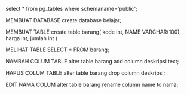 select * from pg_tables where schemaname='public'; 

MEMBUAT DATABASE
create database belajar;

MEMBUAT TABLE
create table barang(
	kode int,
	NAME VARCHAR(100),
	harga int,
	jumlah int
)

MELIHAT TABLE
SELECT * FROM barang;

NAMBAH COLUM TABLE
alter table barang
add column deskripsi text;

HAPUS COLUM TABLE
alter table barang
drop column deskripsi;

EDIT NAMA COLUM
alter table barang 
rename column name to nama;
